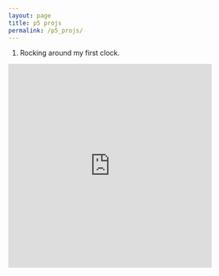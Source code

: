 ```yaml
---
layout: page
title: p5 projs
permalink: /p5_projs/
---
```


1. Rocking around my first clock.

<iframe class="center" frameborder="no" border="0" src="https://editor.p5js.org/embed/HJX_e7V9X" width='410px' height='410px'></iframe>
